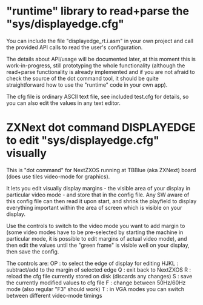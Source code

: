 # "runtime" library to read+parse the "sys/displayedge.cfg"

You can include the file "displayedge_rt.i.asm" in your own project and call the provided
API calls to read the user's configuration.

The details about API/usage will be documented later, at this moment this is work-in-progress,
still prototyping the whole functionality (although the read+parse functionality is already
implemented and if you are not afraid to check the source of the dot command tool, it should
be quite straightforward how to use the "runtime" code in your own app).

The cfg file is ordinary ASCII text file, see included test.cfg for details, so you can
also edit the values in any text editor.

# ZXNext dot command DISPLAYEDGE to edit "sys/displayedge.cfg" visually

This is "dot command" for NextZXOS running at TBBlue (aka ZXNext) board (does use tiles
video-mode for graphics).

It lets you edit visually display margins - the visible area of your display in particular
video mode - and store that in the config file. Any SW aware of this config file can then
read it upon start, and shrink the playfield to display everything important within the
area of screen which is visible on your display.

Use the controls to switch to the video mode you want to add margin to (some video modes
have to be pre-selected by starting the machine in particular mode, it is possible to edit
margins of actual video mode), and then edit the values until the "green frame" is visible
well on your display, then save the config.

The controls are:
OP      : to select the edge of display for editing
HJKL    : subtract/add to the margin of selected edge
Q       : exit back to NextZXOS
R       : reload the cfg file currently stored on disk (discards any changes)
S       : save the currently modified values to cfg file
F       : change between 50Hz/60Hz mode (also regular "F3" should work)
T       : in VGA modes you can switch between different video-mode timings
